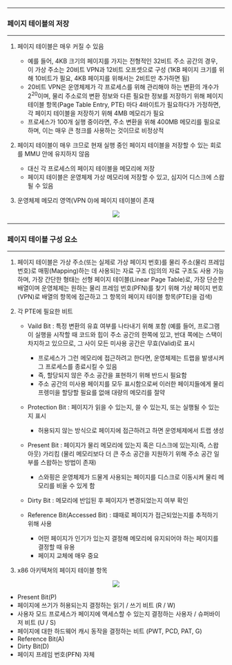 -----
### 페이지 테이블의 저장
-----
1. 페이지 테이블은 매우 커질 수 있음
   - 예를 들어, 4KB 크기의 페이지를 가지는 전형적인 32비트 주소 공간의 경우, 이 가상 주소는 20비트 VPN과 12비트 오프셋으로 구성 (1KB 페이지 크기를 위해 10비트가 필요, 4KB 페이지를 위해서는 2비트만 추가하면 됨)
   - 20비트 VPN은 운영체제가 각 프로세스를 위해 관리해야 하는 변환의 개수가 $2^{20}$이며, 물리 주소로의 변환 정보와 다른 필요한 정보를 저장하기 위해 페이지 테이블 항목(Page Table Entry, PTE) 마다 4바이트가 필요하다가 가정하면, 각 페이지 테이블을 저장하기 위해 4MB 메모리가 필요
   - 프로세스가 100개 실행 중이라면, 주소 변환을 위해 400MB 메모리를 필요로 하며, 이는 매우 큰 청크를 사용하는 것이므로 비정상적

2. 페이지 테이블이 매우 크므로 현재 실행 중인 페이지 테이블을 저장할 수 있는 회로를 MMU 안에 유지하지 않음
   - 대신 각 프로세스의 페이지 테이블을 메모리에 저장
   - 페이지 테이블은 운영체제 가상 메모리에 저장할 수 있고, 심지어 디스크에 스왑될 수 있음

3. 운영체제 메모리 영역(VPN 0)에 페이지 테이블이 존재
<div align="center">
<img src="https://github.com/user-attachments/assets/464059bd-c149-4f40-8fb4-00ef502cf735">
</div>

-----
### 페이지 테이블 구성 요소
-----
1. 페이지 테이블은 가상 주소(또는 실제로 가상 페이지 번호)를 물리 주소(물리 프레임 번호)로 매핑(Mapping)하는 데 사용되는 자료 구조 (임의의 자료 구조도 사용 가능하며, 가장 간단한 형태는 선형 페이지 테이블(Linear Page Table)로, 가장 단순한 배열이며 운영체제는 원하는 물리 프레임 번호(PFN)를 찾기 위해 가상 페이지 번호(VPN)로 배열의 항목에 접근하고 그 항목의 페이지 테이블 항목(PTE)을 검색)
2. 각 PTE에 필요한 비트
   - Vaild Bit : 특정 변환의 유효 여부를 나타내기 위해 포함 (예를 들어, 프로그램이 실행을 시작할 때 코드와 힙이 주소 공간의 한쪽에 있고, 반대 쪽에는 스택이 차지하고 있으므로, 그 사이 모든 미사용 공간은 무효(Valid)로 표시
     + 프로세스가 그런 메모리에 접근하려고 한다면, 운영체제는 트랩을 발생시켜 그 프로세스를 종료시킬 수 있음
     + 즉, 할당되지 않은 주소 공간을 표현하기 위해 반드시 필요함
     + 주소 공간의 미사용 페이지를 모두 표시함으로써 이러한 페이지들에게 물리 프렝미을 할당할 필요를 없애 대량의 메모리를 절약

   - Protection Bit : 페이지가 읽을 수 있는지, 쓸 수 있는지, 또는 실행될 수 있는지 표시
     + 허용되지 않는 방식으로 페이지에 접근하려고 하면 운영체제에서 트랩 생성

   - Present Bit : 페이지가 물리 메모리에 있는지 혹은 디스크에 있는지(즉, 스왑 아웃) 가리킴 (물리 메모리보다 더 큰 주소 공간을 지원하기 위해 주소 공간 일부를 스왑하는 방법이 존재)
     + 스와핑은 운영체제가 드물게 사용되는 페이지를 디스크로 이동시켜 물리 메모리를 비울 수 있게 함
   - Dirty Bit : 메모리에 반입된 후 페이지가 변경되었는지 여부 확인
   - Reference Bit(Accessed Bit) : 떄때로 페이지가 접근되었는지를 추적하기 위해 사용
     + 어떤 페이지가 인기가 있는지 결정해 메모리에 유지되어야 하는 페이지를 결정할 때 유용
     + 페이지 교체에 매우 중요

3. x86 아키텍쳐의 페이지 테이블 항목
<div align="center">
<img src="https://github.com/user-attachments/assets/775c9f22-96d6-419d-8ff1-85b76ba49029">
</div>

   - Present Bit(P)
   - 페이지에 쓰기가 허용되는지 결정하는 읽기 / 쓰기 비트 (R / W)
   - 사용자 모드 프로세스가 페이지에 액세스할 수 있는지 결정하는 사용자 / 슈퍼바이저 비트 (U / S)
   - 페이지에 대한 하드웨어 캐시 동작을 결정하는 비트 (PWT, PCD, PAT, G)
   - Reference Bit(A)
   - Dirty Bit(D)
   - 페이지 프레임 번호(PFN) 자체
